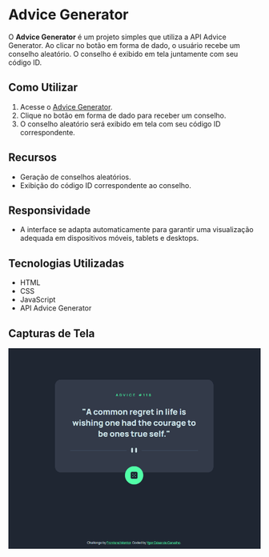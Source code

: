 # Advice Generator

O **Advice Generator** é um projeto simples que utiliza a API Advice Generator. Ao clicar no botão em forma de dado, o usuário recebe um conselho aleatório. O conselho é exibido em tela juntamente com seu código ID.

## Como Utilizar

1. Acesse o [Advice Generator](https://seu-link-aqui.com).
2. Clique no botão em forma de dado para receber um conselho.
3. O conselho aleatório será exibido em tela com seu código ID correspondente.

## Recursos

- Geração de conselhos aleatórios.
- Exibição do código ID correspondente ao conselho.

## Responsividade

- A interface se adapta automaticamente para garantir uma visualização adequada em dispositivos móveis, tablets e desktops.

## Tecnologias Utilizadas

- HTML
- CSS
- JavaScript
- API Advice Generator

## Capturas de Tela

![Gif do projeto funcionando](src/images/advice.gif)
